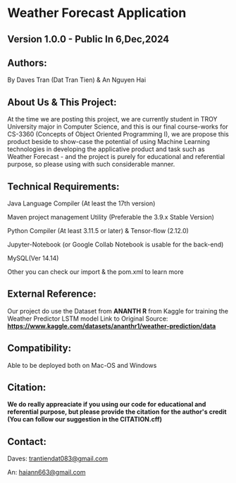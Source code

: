 # Weather Forecast Application
## Version 1.0.0 - Public In 6,Dec,2024
## Authors: 
  By Daves Tran (Dat Tran Tien) & An Nguyen Hai
## About Us & This Project:
  At the time we are posting this project, we are currently student in TROY University major in Computer Science, and this is our final course-works for CS-3360 (Concepts of Object Oriented Programming I), we are propose this product beside to show-case the potential of using Machine Learning technologies in developing the applicative product and task such as Weather Forecast - and the project is purely for educational and referential purpose, so please using with such considerable manner.
## Technical Requirements:
  Java Language Compiler (At least the 17th version)
  
  Maven project management Utility (Preferable the 3.9.x Stable Version)
  
  Python Compiler (At least 3.11.5 or later) & Tensor-flow (2.12.0)
  
  Jupyter-Notebook (or Google Collab Notebook is usable for the back-end)
  
  MySQL(Ver 14.14)
  
  Other you can check our import & the pom.xml to learn more
## External Reference:
  Our project do use the Dataset from **ANANTH R** from Kaggle for training the Weather Predictor LSTM model 
  Link to Original Source: **https://www.kaggle.com/datasets/ananthr1/weather-prediction/data**
## Compatibility:
  Able to be deployed both on Mac-OS and Windows
## Citation:
**We do really appreaciate if you using our code for educational and referential purpose, but please provide the citation for the author's credit (You can follow our suggestion in the CITATION.cff)**
## Contact:
  Daves: trantiendat083@gmail.com
  
  An: haiann663@gmail.com

